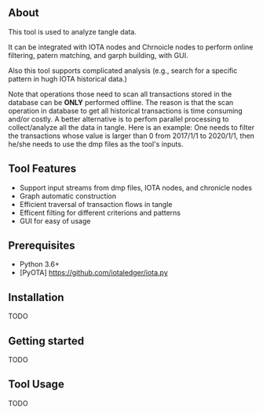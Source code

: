 ## About

This tool is used to analyze tangle data.

It can be integrated with IOTA nodes and Chrnoicle nodes to perform online filtering, patern matching, and garph building, with GUI.

Also this tool supports complicated analysis (e.g., search for a specific pattern in hugh IOTA historical data.)

Note that operations those need to scan all transactions stored in the database can be **ONLY** performed offline. The reason is that the scan operation in database to get all historical transactions is time consuming and/or costly. A better alternative is to perfom parallel processing to collect/analyze all the data in tangle. Here is an example: One needs to filter the transactions whose value is larger than 0 from 2017/1/1 to 2020/1/1, then he/she needs to use the dmp files as the tool's inputs.

## Tool Features

- Support input streams from dmp files, IOTA nodes, and chronicle nodes
- Graph automatic construction
- Efficient traversal of transaction flows in tangle
- Efficent filting for different criterions and patterns
- GUI for easy of usage

## Prerequisites

- Python 3.6+
- [PyOTA] https://github.com/iotaledger/iota.py

## Installation

TODO

## Getting started

TODO

## Tool Usage

TODO